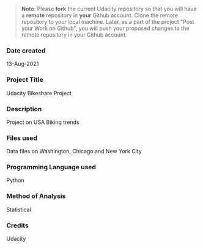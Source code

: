 >**Note**: Please **fork** the current Udacity repository so that you will have a **remote** repository in **your** Github account. Clone the remote repository to your local machine. Later, as a part of the project "Post your Work on Github", you will push your proposed changes to the remote repository in your Github account.

### Date created
13-Aug-2021

### Project Title
Udacity Bikeshare Project

### Description
Project on USA Biking trends

### Files used
Data files on Washington, Chicago and New York City

### Programming Language used
Python

### Method of Analysis
Statistical

### Credits
Udacity

